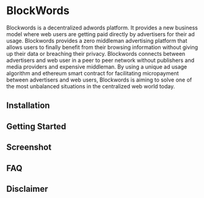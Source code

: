 BlockWords
=======

Blockwords is a decentralized adwords platform. It provides a new business model where web users are getting paid 
directly by advertisers for their ad usage. Blockwords provides a zero middleman advertising platform that allows users 
to finally benefit from their browsing information without giving up their data or breaching their privacy. 
Blockwords connects between advertisers and web user in a peer to peer network without 
publishers and media providers and expensive middleman. By using a unique ad usage algorithm and ethereum smart 
contract for facilitating micropayment between advertisers and web users, Blockwords is aiming to solve 
one of the most unbalanced situations in the centralized web world today.


Installation
-----------



Getting Started
---------------



Screenshot
----------




FAQ
---



Disclaimer
----------

